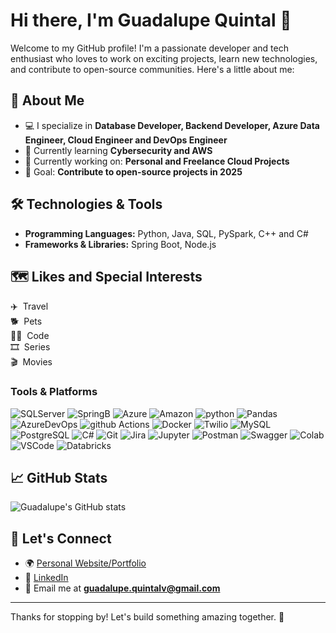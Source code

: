 # Hi there, I'm Guadalupe Quintal 👋

Welcome to my GitHub profile! I'm a passionate developer and tech enthusiast who loves to work on exciting projects, learn new technologies, and contribute to open-source communities.
Here's a little about me:

## 🚀 About Me
- 💻 I specialize in **Database Developer, Backend Developer, Azure Data Engineer, Cloud Engineer and DevOps Engineer**
- 🌱 Currently learning **Cybersecurity and AWS**
- 🔭 Currently working on: **Personal and Freelance Cloud Projects**
- 🎯 Goal: **Contribute to open-source projects in 2025**

## 🛠️ Technologies & Tools
- **Programming Languages:** Python, Java, SQL, PySpark, C++ and C#
- **Frameworks & Libraries:** Spring Boot, Node.js

## 🗺️ Likes and Special Interests

✈️ &nbsp;Travel<br>
🐕 &nbsp;Pets<br>
🧑‍💻 &nbsp;Code<br>
🎞️ &nbsp;Series<br>
🎬 &nbsp;Movies<br>

### Tools & Platforms

![SQLServer](https://img.shields.io/badge/Microsoft%20SQL%20Server-CC2927?style=for-the-badge&logo=microsoft%20sql%20server&logoColor=white)
![SpringB](https://img.shields.io/badge/Spring_Boot-6DB33F?style=for-the-badge&logo=spring-boot&logoColor=white)
![Azure](https://img.shields.io/badge/azure-0078D4?logo=microsoft-azure&logoColor=white&style=for-the-badge)
![Amazon](https://img.shields.io/badge/Amazon_AWS-232F3E?style=for-the-badge&logo=amazon-aws&logoColor=white)
![python](https://img.shields.io/badge/Python-FFD43B?style=for-the-badge&logo=python&logoColor=blue)
![Pandas](https://img.shields.io/badge/Pandas-2C2D72?style=for-the-badge&logo=pandas&logoColor=white)
![AzureDevOps](https://img.shields.io/badge/Azure_DevOps-0078D7?style=for-the-badge&logo=azure-devops&logoColor=white)
![github Actions](https://img.shields.io/badge/GitHub_Actions-2088FF?style=for-the-badge&logo=github-actions&logoColor=white)
![Docker](https://img.shields.io/badge/docker-2496ED?logo=docker&logoColor=white&style=for-the-badge)
![Twilio](https://img.shields.io/badge/Twilio-F22F46?style=for-the-badge&logo=Twilio&logoColor=white)
![MySQL](https://img.shields.io/badge/MySQL-005C84?style=for-the-badge&logo=mysql&logoColor=white)
![PostgreSQL](https://img.shields.io/badge/PostgreSQL-316192?style=for-the-badge&logo=postgresql&logoColor=white)
![C#](https://img.shields.io/badge/C%23-239120?style=for-the-badge&logo=csharp&logoColor=white)
![Git](https://img.shields.io/badge/GIT-E44C30?style=for-the-badge&logo=git&logoColor=white)
![Jira](https://img.shields.io/badge/Jira-0052CC?style=for-the-badge&logo=Jira&logoColor=white)
![Jupyter](https://img.shields.io/badge/Jupyter-F37626.svg?&style=for-the-badge&logo=Jupyter&logoColor=white)
![Postman](https://img.shields.io/badge/Postman-FF6C37?style=for-the-badge&logo=Postman&logoColor=white)
![Swagger](https://img.shields.io/badge/Swagger-85EA2D?style=for-the-badge&logo=Swagger&logoColor=white)
![Colab](https://img.shields.io/badge/Colab-F9AB00?style=for-the-badge&logo=googlecolab&color=525252)
![VSCode](https://img.shields.io/badge/Visual_Studio_Code-0078D4?style=for-the-badge&logo=visual%20studio%20code&logoColor=white)
![Databricks](https://img.shields.io/badge/Databricks-FF3621?style=for-the-badge&logo=Databricks&logoColor=white)


## 📈 GitHub Stats
![Guadalupe's GitHub stats](https://github-readme-stats.vercel.app/api?username=gquintal&show_icons=true&theme=material-palenight)

<!-- ![Top Langs](https://github-readme-stats.vercel.app/api/top-langs/?username=gquintal&layout=compact) -->

## 🤝 Let's Connect
- 🌍 [Personal Website/Portfolio](https://pages.github.com/)
- 💼 [LinkedIn](https://www.linkedin.com/in/gquintal09/)
- 📧 Email me at **guadalupe.quintalv@gmail.com**

---

Thanks for stopping by! Let's build something amazing together. 🚀
